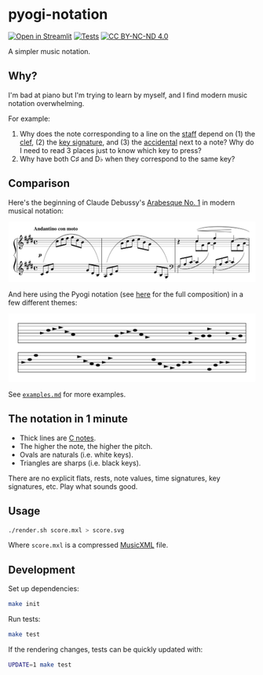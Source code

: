 # pyogi-notation

[![Open in Streamlit](https://static.streamlit.io/badges/streamlit_badge_black_white.svg)](https://hoffa-pyogi-notation-srcapp-mv3c4s.streamlitapp.com)
[![Tests](https://github.com/hoffa/notation/actions/workflows/build.yml/badge.svg)](https://github.com/hoffa/notation/actions/workflows/build.yml)
[![CC BY-NC-ND 4.0](https://img.shields.io/badge/license-CC%20BY--NC--ND%204.0-blue)](https://creativecommons.org/licenses/by-nc-nd/4.0/)

A simpler music notation.

## Why?

I'm bad at piano but I'm trying to learn by myself, and I find modern music notation overwhelming.

For example:

1. Why does the note corresponding to a line on the [staff](<https://en.wikipedia.org/wiki/Staff_(music)>) depend on (1) the [clef](https://en.wikipedia.org/wiki/Clef), (2) the [key signature](https://en.wikipedia.org/wiki/Key_signature), and (3) the [accidental](<https://en.wikipedia.org/wiki/Accidental_(music)>) next to a note? Why do I need to read 3 places just to know which key to press?
1. Why have both C♯ and D♭ when they correspond to the same key?

## Comparison

Here's the beginning of Claude Debussy's [Arabesque No. 1](https://en.wikipedia.org/wiki/Two_Arabesques) in modern musical notation:

![](media/modern.png)

And here using the Pyogi notation (see [here](https://raw.githubusercontent.com/hoffa/notation/main/testdata/output/debussy-deux-arabesques.svg) for the full composition) in a few different themes:

![](testdata/output/debussy-deux-arabesques-short.svg)

See [`examples.md`](examples.md) for more examples.

## The notation in 1 minute

- Thick lines are [C notes](<https://en.wikipedia.org/wiki/C_(musical_note)>).
- The higher the note, the higher the pitch.
- Ovals are naturals (i.e. white keys).
- Triangles are sharps (i.e. black keys).

There are no explicit flats, rests, note values, time signatures, key signatures, etc. Play what sounds good.

## Usage

```bash
./render.sh score.mxl > score.svg
```

Where `score.mxl` is a compressed [MusicXML](https://en.wikipedia.org/wiki/MusicXML) file.

## Development

Set up dependencies:

```bash
make init
```

Run tests:

```bash
make test
```

If the rendering changes, tests can be quickly updated with:

```bash
UPDATE=1 make test
```
